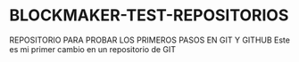 # BLOCKMAKER-TEST-REPOSITORIOS
REPOSITORIO PARA PROBAR LOS PRIMEROS PASOS EN GIT Y GITHUB
Este es mi primer cambio en un repositorio de GIT

